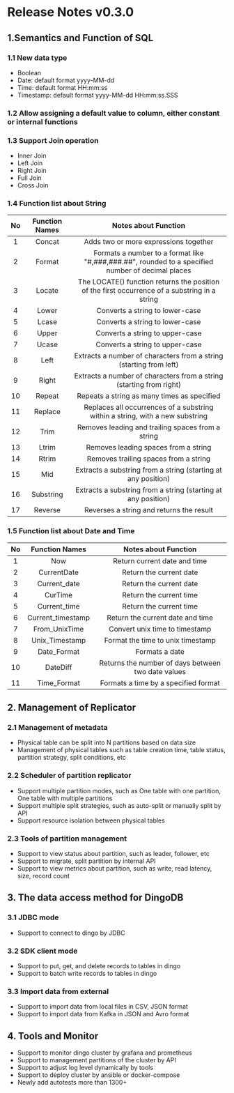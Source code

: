 # Release Notes v0.3.0 

## 1.Semantics and Function of SQL 

### 1.1 New data type
- Boolean
- Date: default format yyyy-MM-dd
- Time: default format HH:mm:ss
- Timestamp: default format yyyy-MM-dd HH:mm:ss.SSS

### 1.2 Allow assigning a default value to column, either constant or internal functions

### 1.3 Support Join operation 
- Inner Join
- Left Join
- Right Join
- Full Join
- Cross Join

### 1.4 Function list about String

| No |  Function Names |                                        Notes about Function                                       |
|:--:|:---------------:|:-------------------------------------------------------------------------------------------------:|
| 1  | Concat          | Adds two or more expressions together                                                             |
| 2  | Format          | Formats a number to a format like "#,###,###.##", rounded to a specified number of decimal places |
| 3  | Locate          | The LOCATE() function returns the position of the first occurrence of a substring in a string     |
| 4  | Lower           | Converts a string to lower-case                                                                   |
| 5  | Lcase           | Converts a string to lower-case                                                                   |
| 6  | Upper           | Converts a string to upper-case                                                                   |
| 7  | Ucase           | Converts a string to upper-case                                                                   |
| 8  | Left            | Extracts a number of characters from a string (starting from left)                                |
| 9  | Right           | Extracts a number of characters from a string (starting from right)                               |
| 10 | Repeat          | Repeats a string as many times as specified                                                       |
| 11 | Replace         | Replaces all occurrences of a substring within a string, with a new substring                     |
| 12 | Trim            | Removes leading and trailing spaces from a string                                                 |
| 13 | Ltrim           | Removes leading spaces from a string                                                              |
| 14 | Rtrim           | Removes trailing spaces from a string                                                             |
| 15 | Mid             | Extracts a substring from a string (starting at any position)                                     |
| 16 | Substring       | Extracts a substring from a string (starting at any position)                                     |
| 17 | Reverse         | Reverses a string and returns the result                                                          |

### 1.5 Function list about Date and Time

| No |   Function Names  |                Notes about Function                |
|:--:|:-----------------:|:--------------------------------------------------:|
| 1  | Now               | Return current date and time                       |
| 2  | CurrentDate       | Return the current date                            |
| 3  | Current_date      | Return the current date                            |
| 4  | CurTime           | Return the current time                            |
| 5  | Current_time      | Return the current time                            |
| 6  | Current_timestamp | Return the current date and time                   |
| 7  | From_UnixTime     | Convert unix time to timestamp                     |
| 8  | Unix_Timestamp    | Format the time to unix timestamp                  |
| 9  | Date_Format       | Formats a date                                     |
| 10 | DateDiff          | Returns the number of days between two date values |
| 11 | Time_Format       | Formats a time by a specified format               |

## 2. Management of Replicator

### 2.1 Management of metadata

- Physical table can be split into N partitions based on data size
- Management of physical tables such as table creation time, table status, partition strategy, split conditions, etc

### 2.2 Scheduler of partition replicator

- Support multiple partition modes, such as One table with one partition, One table with multiple partitions
- Support multiple split strategies, such as auto-split or manually split by API
- Support resource isolation between physical tables

### 2.3 Tools of partition management

- Support to view status about partition, such as leader, follower, etc
- Support to migrate, split partition by internal API
- Support to view metrics about partition, such as write, read latency, size, record count

## 3. The data access method for DingoDB

### 3.1 JDBC mode

- Support to connect to dingo by JDBC

### 3.2 SDK client mode

- Support to put, get, and delete records to tables in dingo
- Support to batch write records to tables in dingo

### 3.3 Import data from external

- Support to import data from local files in CSV, JSON format
- Support to import data from Kafka in JSON and Avro format


## 4. Tools and Monitor

- Support to monitor dingo cluster by grafana and prometheus
- Support to management partitions of the cluster by API
- Support to adjust log level dynamically by tools
- Support to deploy cluster by ansible or docker-compose
- Newly add autotests more than 1300+
